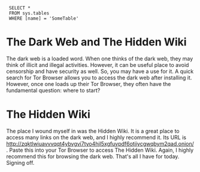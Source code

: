 ```tsql
 SELECT *
 FROM sys.tables
 WHERE [name] = 'SomeTable'
 ```
# The Dark Web and The Hidden Wiki 
The dark web is a loaded word. When one thinks of the dark web, they may think of illicit and illegal activities. However, it can be useful place to avoid censorship and have security as well. So, you may have a use for it. A quick search for Tor Browser allows you to access the dark web after installing it. However, once one loads up their Tor Browser, they often have the fundamental question: where to start?
# The Hidden Wiki
The place I wound myself in was the Hidden Wiki. It is a great place to access many links on the dark web, and I highly recommend it. Its URL is http://zqktlwiuavvvqqt4ybvgvi7tyo4hjl5xgfuvpdf6otjiycgwqbym2qad.onion/. Paste this into your Tor Browser to access The Hidden Wiki. Again, I highly recommend this for browsing the dark web. That's all I have for today. Signing off. 
